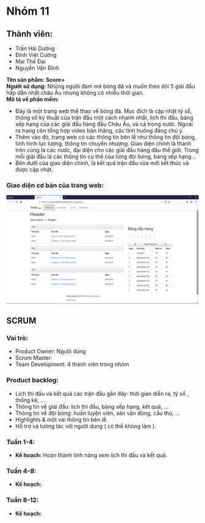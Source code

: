 # Nhóm 11
## Thành viên:
   - Trần Hải Dương
   - Đinh Việt Cường
   - Mai Thế Đại
   - Nguyễn Văn Đình

**Tên sản phẩm:** **Score+**  
**Người sử dụng:** Những người đam mê bóng đá và muốn theo dõi 5 giải đấu hấp dẫn nhất châu Âu nhưng không có nhiều thời gian.  
**Mô tả về phần mềm:**
   - Đây là một trang web thể thao về bóng đá. Mục đích là cập nhật tỷ số, thông số kỹ thuật của trận đấu một cách nhanh nhất, lịch thi đấu, bảng xếp hạng của các giải đấu hàng đầu Châu Âu, và cả trong nước. Ngoài ra trang còn tổng hợp video bàn thắng, các tình huống đáng chú ý.  
   - Thêm vào đó, trang web có các thông tin bên lề như thông tin đội bóng, tình hình lực lượng, thông tin chuyển nhượng. Giao diện chính là thanh trên cùng là các nước, đại diện cho các giải đấu hàng đầu thế giới. Trong mỗi giải đấu là các thông tin cụ thể của từng đội bóng, bảng xếp hạng...  
   - Bên dưới của giao diện chính, là kết quả trận đấu vừa mới kết thúc và được cập nhật.  
###    Giao diện cơ bản của trang web:
![alt](Interface.png)
   ## SCRUM
### Vai trò:
-	Product Owner: Người dùng
-	Scrum Master: 
-	Team Development: 4 thành viên trong nhóm
### Product backlog:
-	Lịch thi đấu và kết quả các trận đấu gần đây: thời gian diễn ra, tỷ số , thống kê, …
-	Thông tin về giải đấu: lịch thi đấu, bảng xếp hạng, kết quả, …
-	Thông tin về đội bóng: huấn luyện viên, sân vận động, cầu thủ, …
-	Highlights & một vài thông tin bên lề.
-	Hỗ trợ và tương tác với người dung ( có thể không làm ).
### Tuần 1-4:
-	**Kế hoạch:** Hoàn thành tính năng xem lịch thi đấu và kết quả.
### Tuần 4-8:
-	**Kế hoạch:**
### Tuần 8-12:
-	**Kế hoạch:**


